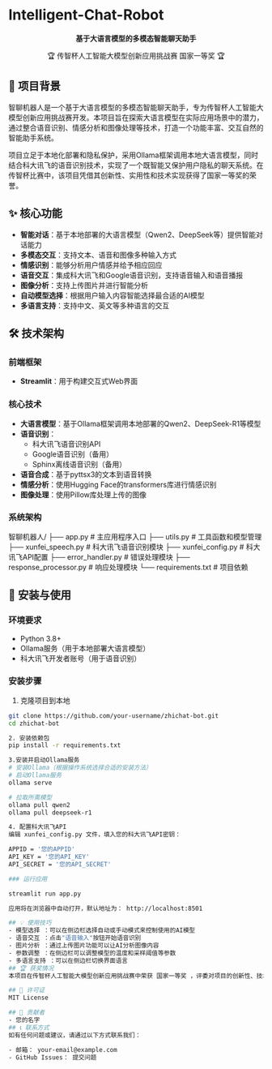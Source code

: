 # Intelligent-Chat-Robot

<div align="center">
  <p><strong>基于大语言模型的多模态智能聊天助手</strong></p>
  <p>🏆 传智杯人工智能大模型创新应用挑战赛 国家一等奖 🏆</p>
</div>

## 📖 项目背景

智聊机器人是一个基于大语言模型的多模态智能聊天助手，专为传智杯人工智能大模型创新应用挑战赛开发。本项目旨在探索大语言模型在实际应用场景中的潜力，通过整合语音识别、情感分析和图像处理等技术，打造一个功能丰富、交互自然的智能助手系统。

项目立足于本地化部署和隐私保护，采用Ollama框架调用本地大语言模型，同时结合科大讯飞的语音识别技术，实现了一个既智能又保护用户隐私的聊天系统。在传智杯比赛中，该项目凭借其创新性、实用性和技术实现获得了国家一等奖的荣誉。

## ✨ 核心功能

- **智能对话**：基于本地部署的大语言模型（Qwen2、DeepSeek等）提供智能对话能力
- **多模态交互**：支持文本、语音和图像多种输入方式
- **情感识别**：能够分析用户情感并给予相应回应
- **语音交互**：集成科大讯飞和Google语音识别，支持语音输入和语音播报
- **图像分析**：支持上传图片并进行智能分析
- **自动模型选择**：根据用户输入内容智能选择最合适的AI模型
- **多语言支持**：支持中文、英文等多种语言的交互

## 🛠️ 技术架构

### 前端框架
- **Streamlit**：用于构建交互式Web界面

### 核心技术
- **大语言模型**：基于Ollama框架调用本地部署的Qwen2、DeepSeek-R1等模型
- **语音识别**：
  - 科大讯飞语音识别API
  - Google语音识别（备用）
  - Sphinx离线语音识别（备用）
- **语音合成**：基于pyttsx3的文本到语音转换
- **情感分析**：使用Hugging Face的transformers库进行情感识别
- **图像处理**：使用Pillow库处理上传的图像

### 系统架构
智聊机器人/
├── app.py                # 主应用程序入口
├── utils.py              # 工具函数和模型管理
├── xunfei_speech.py      # 科大讯飞语音识别模块
├── xunfei_config.py      # 科大讯飞API配置
├── error_handler.py      # 错误处理模块
├── response_processor.py # 响应处理模块
└── requirements.txt      # 项目依赖


## 🚀 安装与使用

### 环境要求

- Python 3.8+
- Ollama服务（用于本地部署大语言模型）
- 科大讯飞开发者账号（用于语音识别）

### 安装步骤

1. 克隆项目到本地

```bash
git clone https://github.com/your-username/zhichat-bot.git
cd zhichat-bot

2. 安装依赖包
pip install -r requirements.txt

3.安装并启动Ollama服务
# 安装Ollama（根据操作系统选择合适的安装方法）
# 启动Ollama服务
ollama serve

# 拉取所需模型
ollama pull qwen2
ollama pull deepseek-r1

4. 配置科大讯飞API
编辑 xunfei_config.py 文件，填入您的科大讯飞API密钥：

APPID = '您的APPID'
API_KEY = '您的API_KEY'
API_SECRET = '您的API_SECRET'

### 运行应用

streamlit run app.py

应用将在浏览器中自动打开，默认地址为： http://localhost:8501

## 💡 使用技巧
- 模型选择 ：可以在侧边栏选择自动或手动模式来控制使用的AI模型
- 语音交互 ：点击"语音输入"按钮开始语音识别
- 图片分析 ：通过上传图片功能可以让AI分析图像内容
- 参数调整 ：在侧边栏可以调整模型的温度和采样阈值等参数
- 多语言支持 ：可以在侧边栏切换界面语言
## 🏆 获奖情况
本项目在传智杯人工智能大模型创新应用挑战赛中荣获 国家一等奖 ，评委对项目的创新性、技术实现和实用价值给予了高度评价。

## 📝 许可证
MIT License

## 👥 贡献者
- 您的名字
## 📞 联系方式
如有任何问题或建议，请通过以下方式联系我们：

- 邮箱： your-email@example.com
- GitHub Issues： 提交问题
